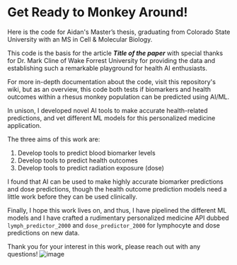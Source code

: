 # Get Ready to Monkey Around!
Here is the code for Aidan's Master’s thesis, graduating from Colorado State University with an MS in Cell & Molecular Biology.

This code is the basis for the article ***Title of the paper*** with special thanks for Dr. Mark Cline of Wake Forrest University
for providing the data and establishing such a remarkable playground for health AI enthusiasts.

For more in-depth documentation about the code, visit this repository's wiki, but as an overview, 
this code both tests if biomarkers and health outcomes within a rhesus monkey population can be predicted using AI/ML.

In unison, I developed novel AI tools to make accurate health-related predictions, and vet different ML models 
for this personalized medicine application.

The three aims of this work are:
1. Develop tools to predict blood biomarker levels
2. Develop tools to predict health outcomes
3. Develop tools to predict radiation exposure (dose)

I found that AI can be used to make highly accurate biomarker predictions and dose predictions, 
though the health outcome prediction models need a little work before they can be used clinically. 

Finally, I hope this work lives on, and thus, I have pipelined the different ML models and 
I have crafted a rudimentary personalized medicine API dubbed `lymph_predictor_2000` and `dose_predictor_2000` 
for lymphocyte and dose predictions on new data.

Thank you for your interest in this work, please reach out with any questions!
![image](https://github.com/aidan-lew/monkey_health/assets/67328773/948a7411-9640-4c60-a747-8bb53236847a)
